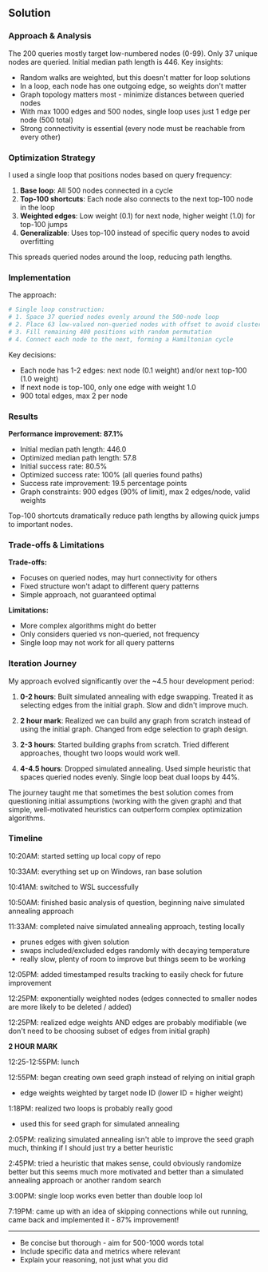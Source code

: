 ## Solution 

### Approach & Analysis

The 200 queries mostly target low-numbered nodes (0-99). Only 37 unique nodes are queried. Initial median path length is 446. Key insights:

- Random walks are weighted, but this doesn't matter for loop solutions
- In a loop, each node has one outgoing edge, so weights don't matter
- Graph topology matters most - minimize distances between queried nodes
- With max 1000 edges and 500 nodes, single loop uses just 1 edge per node (500 total)
- Strong connectivity is essential (every node must be reachable from every other)

### Optimization Strategy

I used a single loop that positions nodes based on query frequency:

1. **Base loop**: All 500 nodes connected in a cycle
2. **Top-100 shortcuts**: Each node also connects to the next top-100 node in the loop
3. **Weighted edges**: Low weight (0.1) for next node, higher weight (1.0) for top-100 jumps
4. **Generalizable**: Uses top-100 instead of specific query nodes to avoid overfitting

This spreads queried nodes around the loop, reducing path lengths.

### Implementation

The approach:

```python
# Single loop construction:
# 1. Space 37 queried nodes evenly around the 500-node loop
# 2. Place 63 low-valued non-queried nodes with offset to avoid clusters  
# 3. Fill remaining 400 positions with random permutation
# 4. Connect each node to the next, forming a Hamiltonian cycle
```

Key decisions:
- Each node has 1-2 edges: next node (0.1 weight) and/or next top-100 (1.0 weight)
- If next node is top-100, only one edge with weight 1.0
- 900 total edges, max 2 per node

### Results

**Performance improvement: 87.1%**
- Initial median path length: 446.0
- Optimized median path length: 57.8
- Initial success rate: 80.5%
- Optimized success rate: 100% (all queries found paths)
- Success rate improvement: 19.5 percentage points
- Graph constraints: 900 edges (90% of limit), max 2 edges/node, valid weights

Top-100 shortcuts dramatically reduce path lengths by allowing quick jumps to important nodes.

### Trade-offs & Limitations

**Trade-offs:**
- Focuses on queried nodes, may hurt connectivity for others
- Fixed structure won't adapt to different query patterns
- Simple approach, not guaranteed optimal

**Limitations:**
- More complex algorithms might do better
- Only considers queried vs non-queried, not frequency
- Single loop may not work for all query patterns

### Iteration Journey

My approach evolved significantly over the ~4.5 hour development period:

1. **0-2 hours**: Built simulated annealing with edge swapping. Treated it as selecting edges from the initial graph. Slow and didn't improve much.

2. **2 hour mark**: Realized we can build any graph from scratch instead of using the initial graph. Changed from edge selection to graph design.

3. **2-3 hours**: Started building graphs from scratch. Tried different approaches, thought two loops would work well.

4. **4-4.5 hours**: Dropped simulated annealing. Used simple heuristic that spaces queried nodes evenly. Single loop beat dual loops by 44%.

The journey taught me that sometimes the best solution comes from questioning initial assumptions (working with the given graph) and that simple, well-motivated heuristics can outperform complex optimization algorithms.

### Timeline

10:20AM: started setting up local copy of repo

10:33AM: everything set up on Windows, ran base solution

10:41AM: switched to WSL successfully

10:50AM: finished basic analysis of question, beginning naive simulated annealing approach

11:33AM: completed naive simulated annealing approach, testing locally
- prunes edges with given solution
- swaps included/excluded edges randomly with decaying temperature
- really slow, plenty of room to improve but things seem to be working

12:05PM: added timestamped results tracking to easily check for future improvement

12:25PM: exponentially weighted nodes (edges connected to smaller nodes are more likely to be deleted / added)

12:25PM: realized edge weights AND edges are probably modifiable (we don't need to be choosing subset of edges from initial graph)

**2 HOUR MARK**

12:25-12:55PM: lunch

12:55PM: began creating own seed graph instead of relying on initial graph
- edge weights weighted by target node ID (lower ID = higher weight)

1:18PM: realized two loops is probably really good
- used this for seed graph for simulated annealing

2:05PM: realizing simulated annealing isn't able to improve the seed graph much, thinking if I should just try a better heuristic

2:45PM: tried a heuristic that makes sense, could obviously randomize better but this seems much more motivated and better than a simulated annealing approach or another random search

3:00PM: single loop works even better than double loop lol

7:19PM: came up with an idea of skipping connections while out running, came back and implemented it - 87% improvement!

---

* Be concise but thorough - aim for 500-1000 words total
* Include specific data and metrics where relevant
* Explain your reasoning, not just what you did